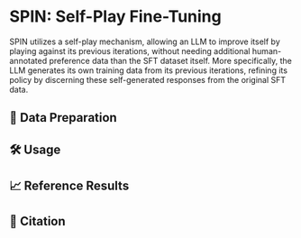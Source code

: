# SPIN: Self-Play Fine-Tuning

SPIN utilizes a self-play mechanism, allowing an LLM to improve itself by playing against its previous iterations, without needing additional human-annotated preference data than the SFT dataset itself. More specifically, the LLM generates its own training data from its previous iterations, refining its policy by discerning these self-generated responses from the original SFT data.

## 📂 Data Preparation

## 🛠 Usage

## 📈 Reference Results

## 📜 Citation
